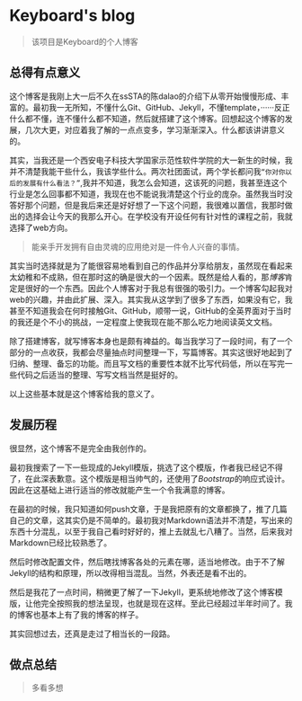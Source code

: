 # Keyboard's blog

> 该项目是Keyboard的个人博客



## 总得有点意义

这个博客是我刚上大一后不久在ssSTA的陈dalao的介绍下从零开始慢慢形成、丰富的。最初我一无所知，不懂什么Git、GitHub、Jekyll，不懂template，······反正什么都不懂，连不懂什么都不知道，然后就搭建了这个博客。回想起这个博客的发展，几次大更，对应着我了解的一点点变多，学习渐渐深入。什么都该讲讲意义的。

其实，当我还是一个西安电子科技大学国家示范性软件学院的大一新生的时候，我并不清楚我能干些什么，我该学些什么。两次社团面试，两个学长都问我`“你对你以后的发展有什么看法？”`,我并不知道，我怎么会知道，这该死的问题，我甚至连这个行业是怎么回事都不知道，我现在也不能说我清楚这个行业的庞杂。虽然我当时没答好那个问题，但是我后来还是好好想了一下这个问题，我很难以置信，我那时做出的选择会让今天的我那么开心。在学校没有开设任何有针对性的课程之前，我就选择了web方向。

> 能亲手开发拥有自由灵魂的应用绝对是一件令人兴奋的事情。

其实当时选择就是为了能很容易地看到自己的作品并分享给朋友，虽然现在看起来太幼稚和不成熟，但在那时这的确是很大的一个因素。既然是给人看的，那*博客*肯定是很好的一个东西。因此个人博客对于我总有很强的吸引力。一个博客勾起我对web的兴趣，并由此扩展、深入。其实我从这学到了很多了东西，如果没有它，我甚至不知道我会在何时接触Git、GitHub，顺带一说，GitHub的全英界面对于当时的我还是个不小的挑战，一定程度上使我现在能不那么吃力地阅读英文文档。

除了搭建博客，就写博客本身也是颇有裨益的。每当我学习了一段时间，有了一个部分的一点收获，我都会尽量抽点时间整理一下，写篇博客。其实这很好地起到了归纳、整理、备忘的功能。而且写文档的重要性本就不比写代码低，所以在写完一些代码之后适当的整理、写写文档当然是挺好的。

以上这些基本就是这个博客给我的意义了。



## 发展历程

很显然，这个博客不是完全由我创作的。

最初我搜索了一下一些现成的Jekyll模版，挑选了这个模版，作者我已经记不得了，在此深表歉意。这个模版是相当帅气的，还使用了*Bootstrap*的响应式设计。因此在这基础上进行适当的修改就能产生一个令我满意的博客。

在最初的时候，我只知道如何push文章，于是我把原有的文章都换了，推了几篇自己的文章，这其实仍是不简单的。最初我对Markdown语法并不清楚，写出来的东西十分混乱，以至于我自己看时好好的，推上去就乱七八糟了。当然，后来我对Markdown已经比较熟悉了。

然后时修改配置文件，然后瞎找博客各处的元素在哪，适当地修改。由于不了解Jekyll的结构和原理，所以改得相当混乱。当然，外表还是看不出的。

然后是我花了一点时间，稍微更了解了一下Jekyll，更系统地修改了这个博客模版，让他完全按照我的想法呈现，也就是现在这样。至此已经超过半年时间了。我的博客也基本上有了我的博客的样子。

其实回想过去，还真是走过了相当长的一段路。



## 做点总结

> 多看多想

